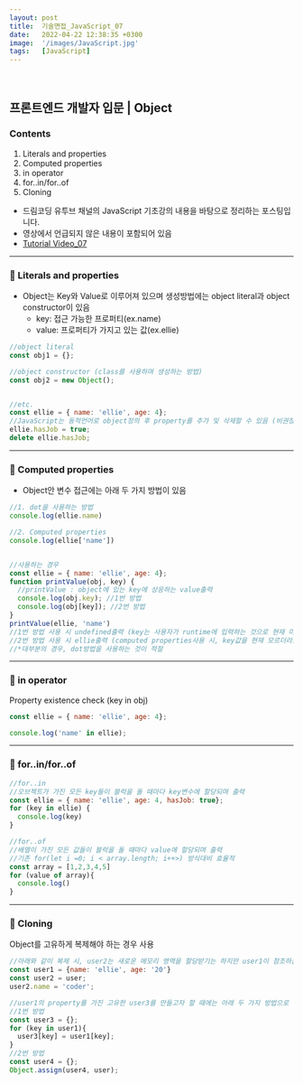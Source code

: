 ```yaml
---
layout: post
title:  기술면접_JavaScript_07
date:   2022-04-22 12:38:35 +0300
image:  '/images/JavaScript.jpg'
tags:   [JavaScript]
---
```

<br/>

## 프론트엔드 개발자 입문 | Object<br/>

### Contents <br/>
1. Literals and properties<br/>
2. Computed properties<br/>
3. in operator<br/>
4. for..in/for..of<br/>
5. Cloning<br/>

* 드림코딩 유투브 채널의 JavaScript 기초강의 내용을 바탕으로 정리하는 포스팅입니다. <br/>
* 영상에서 언급되지 않은 내용이 포함되어 있음<br/>
* [Tutorial Video_07](https://www.youtube.com/watch?v=1Lbr29tzAA8&list=PLv2d7VI9OotTVOL4QmPfvJWPJvkmv6h-2&index=7)<br/>

___

### :bell: Literals and properties <br/>
- Object는 Key와 Value로 이루어져 있으며 생성방법에는 object literal과 object constructor이 있음<br/>
  - key: 접근 가능한 프로퍼티(ex.name)<br/>
  - value: 프로퍼티가 가지고 있는 값(ex.ellie)<br/>

```javascript
//object literal
const obj1 = {};

//object constructor (class를 사용하며 생성하는 방법)
const obj2 = new Object();


//etc. 
const ellie = { name: 'ellie', age: 4};
//JavaScript는 동적언어로 object정의 후 property를 추가 및 삭제할 수 있음 (비권장)
ellie.hasJob = true; 
delete ellie.hasJob; 

```

___

### :bell: Computed properties <br/>
- Object안 변수 접근에는 아래 두 가지 방법이 있음

```javascript
//1. dot을 사용하는 방법
console.log(ellie.name)

//2. Computed properties
console.log(ellie['name'])


//사용하는 경우
const ellie = { name: 'ellie', age: 4};
function printValue(obj, key) {
  //printValue : object에 있는 key에 상응하는 value출력
  console.log(obj.key); //1번 방법
  console.log(obj[key]); //2번 방법
}
printValue(ellie, 'name')
//1번 방법 사용 시 undefined출력 (key는 사용자가 runtime에 입력하는 것으로 현재 미정)
//2번 방법 사용 시 ellie출력 (computed properties사용 시, key값을 현재 모르더라도 값 출력가능)
//*대부분의 경우, dot방법을 사용하는 것이 적절
```

___

### :bell: in operator <br/>
Property existence check (key in obj)<br/>

```javascript
const ellie = { name: 'ellie', age: 4};

console.log('name' in ellie);
```

___

### :bell: for..in/for..of<br/>

```javascript
//for..in
//오브젝트가 가진 모든 key들이 블럭을 돌 때마다 key변수에 할당되며 출력
const ellie = { name: 'ellie', age: 4, hasJob: true};
for (key in ellie) {
  console.log(key)
}

//for..of
//배열이 가진 모든 값들이 블럭을 돌 때마다 value에 할당되며 출력
//기존 for(let i =0; i < array.length; i++>) 방식대비 효율적
const array = [1,2,3,4,5]
for (value of array){
  console.log()
}
```

___

### :bell: Cloning<br/>
Object를 고유하게 복제해야 하는 경우 사용

```javascript
//아래와 같이 복제 시, user2는 새로운 메모리 영역을 할당받기는 하지만 user1이 참조하는 ref(single item메모리 영역 주소)를 동일하게 참조하여 user2에서 값을 변경할 경우, user1에서도 값이 변경됨
const user1 = {name: 'ellie', age: '20'}
const user2 = user;
user2.name = 'coder';

//user1의 property를 가진 고유한 user3를 만들고자 할 때에는 아래 두 가지 방법으로 작성할 수 있음
//1번 방법
const user3 = {};
for (key in user1){
  user3[key] = user1[key];
}
//2번 방법
const user4 = {};
Object.assign(user4, user);
```




